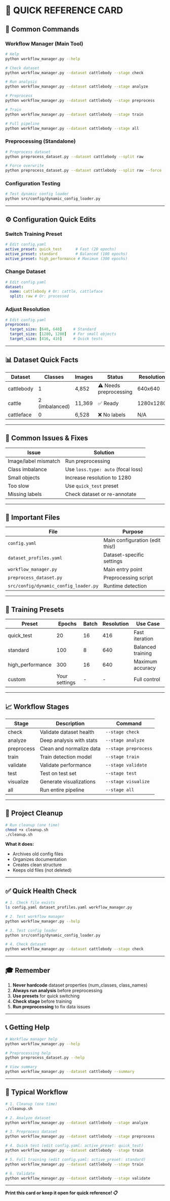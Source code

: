 # 🎯 QUICK REFERENCE CARD

## 🚀 Common Commands

### Workflow Manager (Main Tool)

```bash
# Help
python workflow_manager.py --help

# Check dataset
python workflow_manager.py --dataset cattlebody --stage check

# Run analysis
python workflow_manager.py --dataset cattlebody --stage analyze

# Preprocess
python workflow_manager.py --dataset cattlebody --stage preprocess

# Train
python workflow_manager.py --dataset cattlebody --stage train

# Full pipeline
python workflow_manager.py --dataset cattlebody --stage all
```

### Preprocessing (Standalone)

```bash
# Preprocess dataset
python preprocess_dataset.py --dataset cattlebody --split raw

# Force overwrite
python preprocess_dataset.py --dataset cattlebody --split raw --force
```

### Configuration Testing

```bash
# Test dynamic config loader
python src/config/dynamic_config_loader.py
```

---

## ⚙️ Configuration Quick Edits

### Switch Training Preset

```yaml
# Edit config.yaml
active_preset: quick_test      # Fast (20 epochs)
active_preset: standard        # Balanced (100 epochs)
active_preset: high_performance # Maximum (300 epochs)
```

### Change Dataset

```yaml
# Edit config.yaml
dataset:
  name: cattlebody # Or: cattle, cattleface
  split: raw # Or: processed
```

### Adjust Resolution

```yaml
# Edit config.yaml
preprocess:
  target_size: [640, 640]     # Standard
  target_size: [1280, 1280]   # For small objects
  target_size: [416, 416]     # Quick tests
```

---

## 📊 Dataset Quick Facts

| Dataset    | Classes        | Images | Status                 | Resolution |
| ---------- | -------------- | ------ | ---------------------- | ---------- |
| cattlebody | 1              | 4,852  | ⚠️ Needs preprocessing | 640x640    |
| cattle     | 2 (imbalanced) | 11,369 | ✅ Ready               | 1280x1280  |
| cattleface | 0              | 6,528  | ❌ No labels           | N/A        |

---

## 🔧 Common Issues & Fixes

| Issue                | Solution                           |
| -------------------- | ---------------------------------- |
| Image/label mismatch | Run preprocessing                  |
| Class imbalance      | Use `loss.type: auto` (focal loss) |
| Small objects        | Increase resolution to 1280        |
| Too slow             | Use `quick_test` preset            |
| Missing labels       | Check dataset or re-annotate       |

---

## 📁 Important Files

| File                                  | Purpose                         |
| ------------------------------------- | ------------------------------- |
| `config.yaml`                         | Main configuration (edit this!) |
| `dataset_profiles.yaml`               | Dataset-specific settings       |
| `workflow_manager.py`                 | Main entry point                |
| `preprocess_dataset.py`               | Preprocessing script            |
| `src/config/dynamic_config_loader.py` | Runtime detection               |

---

## 🎯 Training Presets

| Preset           | Epochs        | Batch | Resolution | Use Case          |
| ---------------- | ------------- | ----- | ---------- | ----------------- |
| quick_test       | 20            | 16    | 416        | Fast iteration    |
| standard         | 100           | 8     | 640        | Balanced training |
| high_performance | 300           | 16    | 640        | Maximum accuracy  |
| custom           | Your settings | -     | -          | Full control      |

---

## 📈 Workflow Stages

| Stage      | Description              | Command              |
| ---------- | ------------------------ | -------------------- |
| check      | Validate dataset health  | `--stage check`      |
| analyze    | Deep analysis with stats | `--stage analyze`    |
| preprocess | Clean and normalize data | `--stage preprocess` |
| train      | Train detection model    | `--stage train`      |
| validate   | Validate performance     | `--stage validate`   |
| test       | Test on test set         | `--stage test`       |
| visualize  | Generate visualizations  | `--stage visualize`  |
| all        | Run entire pipeline      | `--stage all`        |

---

## 🧹 Project Cleanup

```bash
# Run cleanup (one time)
chmod +x cleanup.sh
./cleanup.sh
```

**What it does:**

- Archives old config files
- Organizes documentation
- Creates clean structure
- Keeps old files (not deleted)

---

## ✅ Quick Health Check

```bash
# 1. Check file exists
ls config.yaml dataset_profiles.yaml workflow_manager.py

# 2. Test workflow manager
python workflow_manager.py --help

# 3. Test config loader
python src/config/dynamic_config_loader.py

# 4. Check dataset
python workflow_manager.py --dataset cattlebody --stage check
```

---

## 🎓 Remember

1. **Never hardcode** dataset properties (num_classes, class_names)
2. **Always run analysis** before preprocessing
3. **Use presets** for quick switching
4. **Check stage** before training
5. **Run preprocessing** to fix data issues

---

## 📞 Getting Help

```bash
# Workflow manager help
python workflow_manager.py --help

# Preprocessing help
python preprocess_dataset.py --help

# View summary
python workflow_manager.py --dataset cattlebody --summary
```

---

## 🚀 Typical Workflow

```bash
# 1. Cleanup (one time)
./cleanup.sh

# 2. Analyze dataset
python workflow_manager.py --dataset cattlebody --stage analyze

# 3. Preprocess dataset
python workflow_manager.py --dataset cattlebody --stage preprocess

# 4. Quick test (edit config.yaml: active_preset: quick_test)
python workflow_manager.py --dataset cattlebody --stage train

# 5. Full training (edit config.yaml: active_preset: standard)
python workflow_manager.py --dataset cattlebody --stage train

# 6. Validate
python workflow_manager.py --dataset cattlebody --stage validate
```

---

**Print this card or keep it open for quick reference! 📋**
